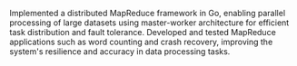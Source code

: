 Implemented a distributed MapReduce framework in Go, enabling parallel processing of large datasets using master-worker architecture for efficient task distribution and fault tolerance.
Developed and tested MapReduce applications such as word counting and crash recovery, improving the system's resilience and accuracy in data processing tasks.
